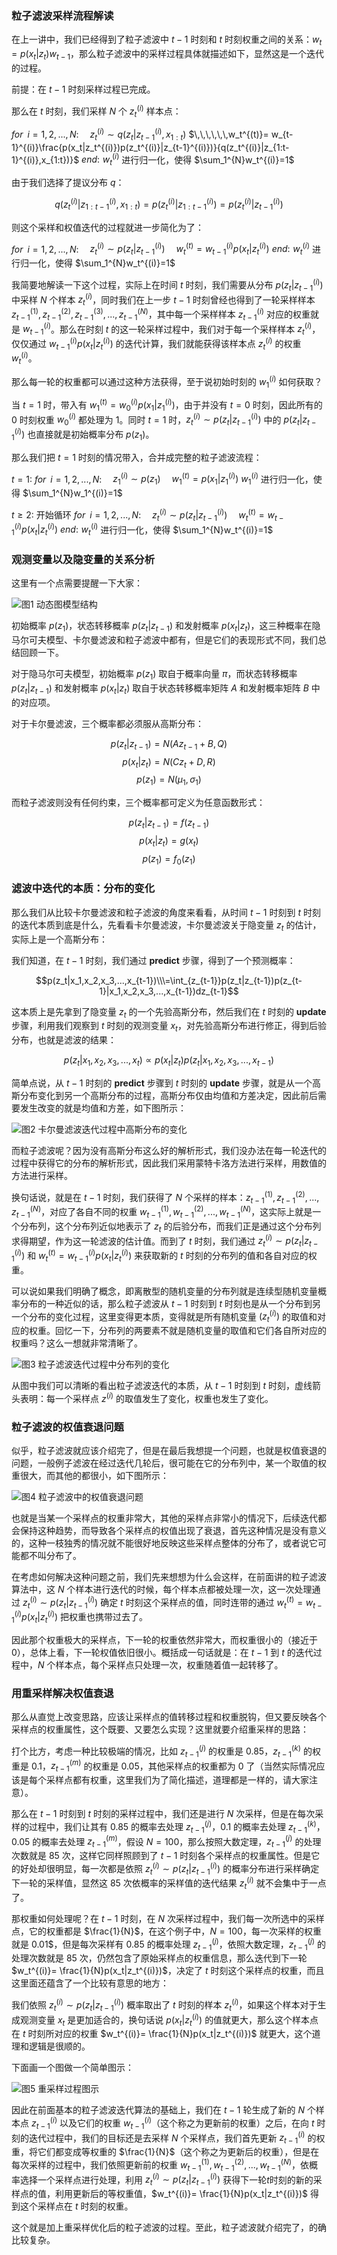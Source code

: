 ### 粒子滤波采样流程解读

在上一讲中，我们已经得到了粒子滤波中 $t-1$ 时刻和 $t$ 时刻权重之间的关系：$w_t=
p(x_t|z_t)w_{t-1}$，那么粒子滤波中的采样过程具体就描述如下，显然这是一个迭代的过程。

前提：在 $t-1$ 时刻采样过程已完成。

那么在 $t$ 时刻，我们采样 $N$ 个 $z_t^{(i)}$ 样本点：

$for \,\,\,i=1,2,...,N:$ $\,\,\,\,\,\,z_t^{(i)}\sim
q(z_t|z_{t-1}^{(i)},x_{1:t})$ $\,\,\,\,\,\,w_t^{(t)}=
w_{t-1}^{(i)}\frac{p(x_t|z_t^{(i)})p(z_t^{(i)}|z_{t-1}^{(i)})}{q(z_t^{(i)}|z_{1:t-1}^{(i)},x_{1:t})}$
$end:\,\,w_t^{(i)}$ 进行归一化，使得 $\sum_1^{N}w_t^{(i)}=1$

由于我们选择了提议分布 $q$：

$$q(z_t^{(i)}|z_{1:t-1}^{(i)},x_{1:t})=p(z_t^{(i)}|z_{1:t-1}^{(i)})=p(z_t^{(i)}|z_{t-1}^{(i)})$$

则这个采样和权值迭代的过程就进一步简化为了：

$for \,\,\,i=1,2,...,N:$ $\,\,\,\,\,\,z_t^{(i)}\sim p(z_t|z_{t-1}^{(i)})$
$\,\,\,\,\,\,w_t^{(t)}= w_{t-1}^{(i)}p(x_t|z_t^{(i)})$ $end:\,\,w_t^{(i)}$
进行归一化，使得 $\sum_1^{N}w_t^{(i)}=1$

我简要地解读一下这个过程，实际上在时间 $t$ 时刻，我们需要从分布 $p(z_t|z_{t-1}^{(i)})$ 中采样 $N$ 个样本
$z_t^{(i)}$，同时我们在上一步 $t-1$ 时刻曾经也得到了一轮采样样本
$z_{t-1}^{(1)},z_{t-1}^{(2)},z_{t-1}^{(3)},...,z_{t-1}^{(N)}$，其中每一个采样样本
$z_{t-1}^{(i)}$ 对应的权重就是 $w_{t-1}^{(i)}$。那么在时刻 $t$ 的这一轮采样过程中，我们对于每一个采样样本
$z_t^{(i)}$，仅仅通过 $w_{t-1}^{(i)}p(x_t|z_t^{(i)})$ 的迭代计算，我们就能获得该样本点
$z_{t}^{(i)}$ 的权重 $w_t^{(i)}$。

那么每一轮的权重都可以通过这种方法获得，至于说初始时刻的 $w_1^{(i)}$ 如何获取？

当 $t=1$ 时，带入有 $w_1^{(t)}= w_{0}^{(i)}p(x_1|z_1^{(i)})$，由于并没有 $t=0$ 时刻，因此所有的 0
时刻权重 $w_0^{(i)}$ 都处理为 1。同时 $t=1$ 时，$z_t^{(i)}\sim p(z_t|z_{t-1}^{(i)})$ 中的
$p(z_t|z_{t-1}^{(i)})$ 也直接就是初始概率分布 $p(z_1)$。

那么我们把 $t=1$ 时刻的情况带入，合并成完整的粒子滤波流程：

$t=1:$ $for \,\,\,i=1,2,...,N:$ $\,\,\,\,\,\,z_1^{(i)}\sim p(z_1)$
$\,\,\,\,\,\,w_1^{(t)}= p(x_1|z_1^{(i)})$ $w_1^{(i)}$ 进行归一化，使得
$\sum_1^{N}w_1^{(i)}=1$

$t\ge 2:$ 开始循环 $for \,\,\,i=1,2,...,N:$ $\,\,\,\,\,\,z_t^{(i)}\sim
p(z_t|z_{t-1}^{(i)})$ $\,\,\,\,\,\,w_t^{(t)}= w_{t-1}^{(i)}p(x_t|z_t^{(i)})$
$end:\,\,w_t^{(i)}$ 进行归一化，使得 $\sum_1^{N}w_t^{(i)}=1$

### 观测变量以及隐变量的关系分析

这里有一个点需要提醒一下大家：

![图1 动态图模型结构](https://images.gitbook.cn/d1266b20-8ea7-11ea-a326-c7ef51ab79ae)

初始概率 $p(z_1)$，状态转移概率 $p(z_t|z_{t-1})$ 和发射概率
$p(x_t|z_t)$，这三种概率在隐马尔可夫模型、卡尔曼滤波和粒子滤波中都有，但是它们的表现形式不同，我们总结回顾一下。

对于隐马尔可夫模型，初始概率 $p(z_1)$ 取自于概率向量 $\pi$，而状态转移概率 $p(z_t|z_{t-1})$ 和发射概率
$p(x_t|z_t)$ 取自于状态转移概率矩阵 $A$ 和发射概率矩阵 $B$ 中的对应项。

对于卡尔曼滤波，三个概率都必须服从高斯分布：

$$p(z_t|z_{t-1})=N(Az_{t-1}+B,Q)$$$$p(x_t|z_t)=N(Cz_t+D,R)$$$$p(z_1)=N(\mu_1,\sigma_1)$$

而粒子滤波则没有任何约束，三个概率都可定义为任意函数形式：

$$p(z_t|z_{t-1})=f(z_{t-1})$$$$p(x_t|z_t)=g(x_t)$$$$p(z_1)=f_0(z_1)$$

### 滤波中迭代的本质：分布的变化

那么我们从比较卡尔曼滤波和粒子滤波的角度来看看，从时间 $t-1$ 时刻到 $t$ 时刻的迭代本质到底是什么，先看看卡尔曼滤波，卡尔曼滤波关于隐变量
$z_t$ 的估计，实际上是一个高斯分布：

我们知道，在 $t-1$ 时刻，我们通过 **predict** 步骤，得到了一个预测概率：

$$p(z_t|x_1,x_2,x_3,...,x_{t-1})\\\=\int_{z_{t-1}}p(z_t|z_{t-1})p(z_{t-1}|x_1,x_2,x_3,...,x_{t-1})dz_{t-1}$$

这本质上是先拿到了隐变量 $z_t$ 的一个先验高斯分布，然后我们在 $t$ 时刻的 **update** 步骤，利用我们观察到 $t$ 时刻的观测变量
$x_t$，对先验高斯分布进行修正，得到后验分布，也就是滤波的结果：

$$p(z_t|x_1,x_2,x_3,...,x_t)\propto p(x_t|z_t)p(z_t|x_1,x_2,x_3,...,x_{t-1})$$

简单点说，从 $t-1$ 时刻的 **predict** 步骤到 $t$ 时刻的 **update**
步骤，就是从一个高斯分布变化到另一个高斯分布的过程，高斯分布仅由均值和方差决定，因此前后需要发生改变的就是均值和方差，如下图所示：

![图2
卡尔曼滤波迭代过程中高斯分布的变化](https://images.gitbook.cn/7a62b2c0-8ea8-11ea-a326-c7ef51ab79ae)

而粒子滤波呢？因为没有高斯分布这么好的解析形式，我们没办法在每一轮迭代的过程中获得它的分布的解析形式，因此我们采用蒙特卡洛方法进行采样，用数值的方法进行采样。

换句话说，就是在 $t-1$ 时刻，我们获得了 $N$
个采样的样本：$z_{t-1}^{(1)},z_{t-1}^{(2)},...,z_{t-1}^{(N)}$，对应了各自不同的权重
$w_{t-1}^{(1)},w_{t-1}^{(2)},...,w_{t-1}^{(N)}$，这实际上就是一个分布列，这个分布列近似地表示了 $z_t$
的后验分布，而我们正是通过这个分布列求得期望，作为这一轮滤波的估计值。而到了 $t$ 时刻，我们通过 $z_t^{(i)}\sim
p(z_t|z_{t-1}^{(i)})$ 和 $w_t^{(t)}= w_{t-1}^{(i)}p(x_t|z_t^{(i)})$ 来获取新的 $t$
时刻的分布列的值和各自对应的权重。

可以说如果我们明确了概念，即离散型的随机变量的分布列就是连续型随机变量概率分布的一种近似的话，那么粒子滤波从 $t-1$ 时刻到 $t$
时刻也是从一个分布到另一个分布的变化过程，这里变得更本质，变得就是所有随机变量 $(z_t^{(i)})$
的取值和对应的权重。回忆一下，分布列的两要素不就是随机变量的取值和它们各自所对应的权重吗？这么一想就非常清晰了。

![图3
粒子滤波迭代过程中分布列的变化](https://images.gitbook.cn/08b41be0-8ea9-11ea-9776-f5261045ba7d)

从图中我们可以清晰的看出粒子滤波迭代的本质，从 $t-1$ 时刻到 $t$ 时刻，虚线箭头表明：每一个采样点 $z^{(i)}$
的取值发生了变化，权重也发生了变化。

### 粒子滤波的权值衰退问题

似乎，粒子滤波就应该介绍完了，但是在最后我想提一个问题，也就是权值衰退的问题，一般例子滤波在经过迭代几轮后，很可能在它的分布列中，某一个取值的权重很大，而其他的都很小，如下图所示：

![图4
粒子滤波中的权值衰退问题](https://images.gitbook.cn/5a303f30-8ea9-11ea-a326-c7ef51ab79ae)

也就是当某一个采样点的权重非常大，其他的采样点非常小的情况下，后续迭代都会保持这种趋势，而导致各个采样点的权值出现了衰退，首先这种情况是没有意义的，这种一枝独秀的情况就不能很好地反映这些采样点整体的分布了，或者说它可能都不叫分布了。

在考虑如何解决这种问题之前，我们先来想想为什么会这样，在前面讲的粒子滤波算法中，这 $N$ 个样本进行迭代的时候，每个样本点都被处理一次，这一次处理通过
$z_t^{(i)}\sim p(z_t|z_{t-1}^{(i)})$ 确定 $t$ 时刻这个采样点的值，同时连带的通过 $w_t^{(t)}=
w_{t-1}^{(i)}p(x_t|z_t^{(i)})$ 把权重也携带过去了。

因此那个权重极大的采样点，下一轮的权重依然非常大，而权重很小的（接近于 0），总体上看，下一轮权值依旧很小。概括成一句话就是：在 $t-1$ 到 $t$
的迭代过程中，$N$ 个样本点，每个采样点只处理一次，权重随着值一起转移了。

### 用重采样解决权值衰退

那么从直觉上改变思路，应该让采样点的值转移过程和权重脱钩，但又要反映各个采样点的权重属性，这个既要、又要怎么实现？这里就要介绍重采样的思路：

打个比方，考虑一种比较极端的情况，比如 $z^{(j)}_{t-1}$ 的权重是 0.85，$z^{(k)}_{t-1}$ 的权重是
0.1，$z^{(m)}_{t-1}$ 的权重是 0.05，其他采样点的权重都为 0
了（当然实际情况应该是每个采样点都有权重，这里我们为了简化描述，道理都是一样的，请大家注意）。

那么在 $t-1$ 时刻到 $t$ 时刻的采样过程中，我们还是进行 $N$ 次采样，但是在每次采样的过程中，我们让其有 0.85 的概率去处理
$z^{(j)}_{t-1}$，0.1 的概率去处理 $z^{(k)}_{t-1}$，0.05 的概率去处理 $z^{(m)}_{t-1}$，假设
$N=100$，那么按照大数定理，$z^{(j)}_{t-1}$ 的处理次数就是 85 次，这样它同样照顾到了 $t-1$
时刻各个采样点的权重属性。但是它的好处却很明显，每一次都是依照 $z_t^{(i)}\sim p(z_t|z_{t-1}^{(i)})$
的概率分布进行采样确定下一轮的采样值，显然这 85 次依概率的采样值的迭代结果 $z_t^{(i)}$ 就不会集中于一点了。

那权重如何处理呢？在 $t-1$ 时刻，在 $N$ 次采样过程中，我们每一次所选中的采样点，它的权重都是
$\frac{1}{N}$，在这个例子中，$N=100$，每一次采样的权重就是 0.01$，但是每次采样有 0.85 的概率处理
$z^{(j)}_{t-1}$，依照大数定理，$z^{(j)}_{t-1}$ 的处理次数就是 85 次，仍然包含了原始采样点的权重信息，那么迭代到下一轮
$w_t^{(i)}= \frac{1}{N}p(x_t|z_t^{(i)})$，决定了 $t$
时刻这个采样点的权重，而且这里面还蕴含了一个比较有意思的地方：

我们依照 $z_t^{(i)}\sim p(z_t|z_{t-1}^{(i)})$ 概率取出了 $t$ 时刻的样本
$z_t^{(i)}$，如果这个样本对于生成观测变量 $x_t$ 是更加适合的，换句话说 $p(x_t|z_t^{(i)})$ 的值就更大，那么这个样本点在
$t$ 时刻所对应的权重 $w_t^{(i)}= \frac{1}{N}p(x_t|z_t^{(i)})$ 就更大，这个道理和逻辑是很顺的。

下面画一个图做一个简单图示：

![图5 重采样过程图示](https://images.gitbook.cn/3858a720-8eaa-11ea-a326-c7ef51ab79ae)

因此在前面基本的粒子滤波迭代算法的基础上，我们在 $t-1$ 轮生成了新的 $N$ 个样本点 $z_{t-1}^{(i)}$ 以及它们的权重
$w_{t-1}^{(i)}$（这个称之为更新前的权重）之后，在向 $t$ 时刻的迭代过程中，我们的目标还是去采样 $N$ 个采样点，我们首先更新
$z_{t-1}^{(i)}$ 的权重，将它们都变成等权重的
$\frac{1}{N}$（这个称之为更新后的权重），但是在每次采样的过程中，我们依照更新前的权重
$w_{t-1}^{(1)},w_{t-1}^{(2)},...,w_{t-1}^{(N)}$，依概率选择一个采样点进行处理，利用
$z_t^{(i)}\sim p(z_t|z_{t-1}^{(i)})$ 获得下一轮$t$时刻的新的采样点的值，利用更新后的等权重值，$w_t^{(i)}=
\frac{1}{N}p(x_t|z_t^{(i)})$ 得到这个采样点在 $t$ 时刻的权重。

这个就是加上重采样优化后的粒子滤波的过程。至此，粒子滤波就介绍完了，的确比较复杂。

